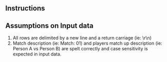 ## Instructions

## Assumptions on Input data

1. All rows are delimited by a new line and a return carriage (ie: \r\n)
2. Match description (ie: Match: 01) and players match up description (ie: Person A vs Person B) are spelt correctly and case sensitivity is expected in input data.
